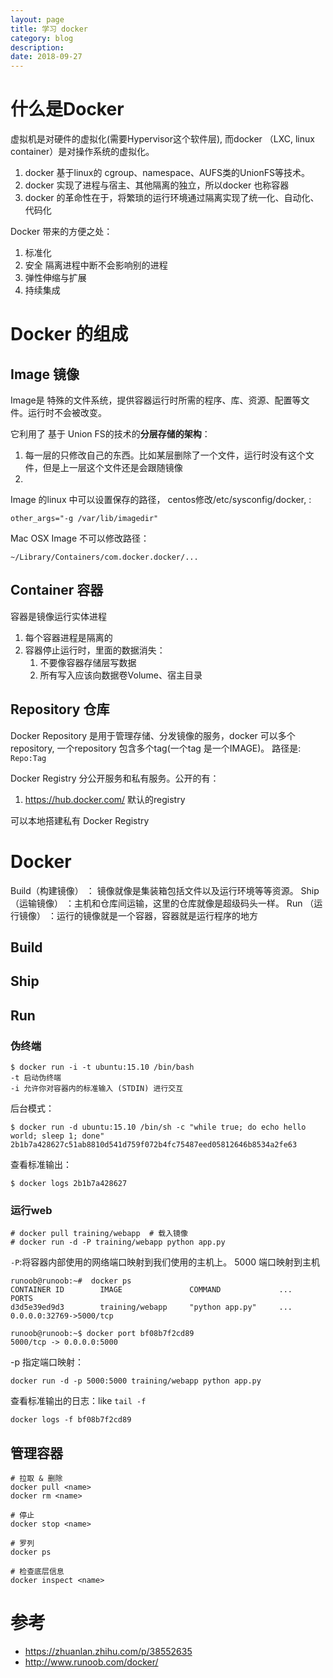 ```yaml
---
layout: page
title: 学习 docker
category: blog
description: 
date: 2018-09-27
---
```

# 什么是Docker
虚拟机是对硬件的虚拟化(需要Hypervisor这个软件层), 而docker （LXC, linux container）是对操作系统的虚拟化。
1. docker 基于linux的 cgroup、namespace、AUFS类的UnionFS等技术。
2. docker 实现了进程与宿主、其他隔离的独立，所以docker 也称容器
3. docker 的革命性在于，将繁琐的运行环境通过隔离实现了统一化、自动化、代码化

Docker 带来的方便之处：
1. 标准化
2. 安全 隔离进程中断不会影响别的进程
3. 弹性伸缩与扩展
4. 持续集成

# Docker 的组成

## Image 镜像
Image是 特殊的文件系统，提供容器运行时所需的程序、库、资源、配置等文件。运行时不会被改变。

它利用了 基于 Union FS的技术的**分层存储的架构**：
1. 每一层的只修改自己的东西。比如某层删除了一个文件，运行时没有这个文件，但是上一层这个文件还是会跟随镜像
2. 

Image 的linux 中可以设置保存的路径， centos修改/etc/sysconfig/docker, :

    other_args="-g /var/lib/imagedir"

Mac OSX Image 不可以修改路径：

    ~/Library/Containers/com.docker.docker/...

## Container 容器
容器是镜像运行实体进程
1. 每个容器进程是隔离的
2. 容器停止运行时，里面的数据消失：
   1. 不要像容器存储层写数据
   2. 所有写入应该向数据卷Volume、宿主目录

## Repository 仓库
Docker Repository 是用于管理存储、分发镜像的服务，docker 可以多个repository, 一个repository 包含多个tag(一个tag 是一个IMAGE)。
路径是: `Repo:Tag`

Docker Registry 分公开服务和私有服务。公开的有：
1. https://hub.docker.com/  默认的registry

可以本地搭建私有 Docker Registry

# Docker
Build（构建镜像） ： 镜像就像是集装箱包括文件以及运行环境等等资源。
Ship（运输镜像） ：主机和仓库间运输，这里的仓库就像是超级码头一样。
Run （运行镜像） ：运行的镜像就是一个容器，容器就是运行程序的地方

## Build

## Ship

## Run

### 伪终端

    $ docker run -i -t ubuntu:15.10 /bin/bash
    -t 启动伪终端
    -i 允许你对容器内的标准输入 (STDIN) 进行交互

后台模式：

    $ docker run -d ubuntu:15.10 /bin/sh -c "while true; do echo hello world; sleep 1; done"
    2b1b7a428627c51ab8810d541d759f072b4fc75487eed05812646b8534a2fe63

查看标准输出：

    $ docker logs 2b1b7a428627

### 运行web

    # docker pull training/webapp  # 载入镜像
    # docker run -d -P training/webapp python app.py

`-P`:将容器内部使用的网络端口映射到我们使用的主机上。 5000 端口映射到主机

    runoob@runoob:~#  docker ps
    CONTAINER ID        IMAGE               COMMAND             ...        PORTS                 
    d3d5e39ed9d3        training/webapp     "python app.py"     ...        0.0.0.0:32769->5000/tcp

    runoob@runoob:~$ docker port bf08b7f2cd89
    5000/tcp -> 0.0.0.0:5000

-p 指定端口映射：

    docker run -d -p 5000:5000 training/webapp python app.py

查看标准输出的日志：like `tail -f`

    docker logs -f bf08b7f2cd89

## 管理容器

    # 拉取 & 删除
    docker pull <name>
    docker rm <name>

    # 停止
    docker stop <name>

    # 罗列
    docker ps

    # 检查底层信息
    docker inspect <name>


# 参考
- https://zhuanlan.zhihu.com/p/38552635
- http://www.runoob.com/docker/